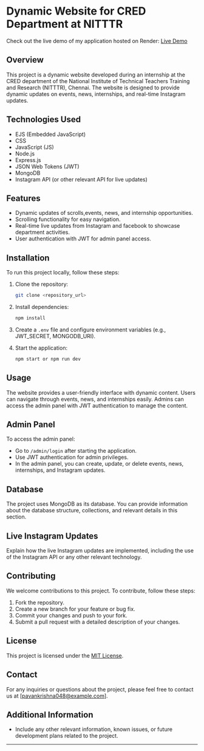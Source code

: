 ﻿
# Dynamic Website for CRED Department at NITTTR

Check out the live demo of my application hosted on Render: [Live Demo](https://cred-nitttr.onrender.com/)


## Overview
This project is a dynamic website developed during an internship at the CRED department of the National Institute of Technical Teachers Training and Research (NITTTR), Chennai. The website is designed to provide dynamic updates on events, news, internships, and real-time Instagram updates.

## Technologies Used
- EJS (Embedded JavaScript)
- CSS
- JavaScript (JS)
- Node.js
- Express.js
- JSON Web Tokens (JWT)
- MongoDB
- Instagram API (or other relevant API for live updates)

## Features
- Dynamic updates of scrolls,events, news, and internship opportunities.
- Scrolling functionality for easy navigation.
- Real-time live updates from Instagram and facebook to showcase department activities.
- User authentication with JWT for admin panel access.

## Installation
To run this project locally, follow these steps:

1. Clone the repository:
   ```bash
   git clone <repository_url>
   ```

2. Install dependencies:
   ```bash
   npm install
   ```

3. Create a `.env` file and configure environment variables (e.g., JWT_SECRET, MONGODB_URI).

4. Start the application:
   ```bash
   npm start or npm run dev
   ```

## Usage
The website provides a user-friendly interface with dynamic content. Users can navigate through events, news, and internships easily. Admins can access the admin panel with JWT authentication to manage the content.

## Admin Panel
To access the admin panel:
- Go to `/admin/login` after starting the application.
- Use JWT authentication for admin privileges.
- In the admin panel, you can create, update, or delete events, news, internships, and Instagram updates.

## Database
The project uses MongoDB as its database. You can provide information about the database structure, collections, and relevant details in this section.

## Live Instagram Updates
Explain how the live Instagram updates are implemented, including the use of the Instagram API or any other relevant technology.

## Contributing
We welcome contributions to this project. To contribute, follow these steps:
1. Fork the repository.
2. Create a new branch for your feature or bug fix.
3. Commit your changes and push to your fork.
4. Submit a pull request with a detailed description of your changes.

## License
This project is licensed under the [MIT License](LICENSE).

## Contact
For any inquiries or questions about the project, please feel free to contact us at [pavankrishna048@example.com].

## Additional Information
- Include any other relevant information, known issues, or future development plans related to the project.

---
